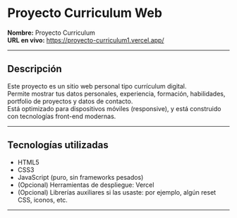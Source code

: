 # Proyecto Curriculum Web

**Nombre:** Proyecto Curriculum  
**URL en vivo:** https://proyecto-curriculum1.vercel.app/  

---

##  Descripción

Este proyecto es un sitio web personal tipo currículum digital.  
Permite mostrar tus datos personales, experiencia, formación, habilidades, portfolio de proyectos y datos de contacto.  
Está optimizado para dispositivos móviles (responsive), y está construido con tecnologías front-end modernas.

---

##  Tecnologías utilizadas

- HTML5  
- CSS3  
- JavaScript (puro, sin frameworks pesados)  
- (Opcional) Herramientas de despliegue: Vercel  
- (Opcional) Librerías auxiliares si las usaste: por ejemplo, algún reset CSS, iconos, etc.

---




